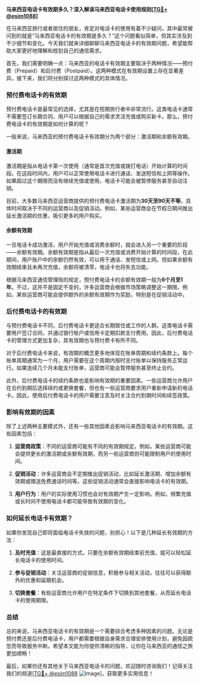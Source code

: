 **马来西亚电话卡有效期多久？深入解读马来西亚电话卡使用规则[[TG💪+ @esim1088](https://t.me/s/esim1088)]**

在马来西亚旅行或者居住的朋友，肯定对电话卡的使用有着不少疑问，其中最常被问到的就是“马来西亚电话卡的有效期是多久？”这个问题看似简单，但其实涉及到不少细节和变化。今天我们就来详细聊聊马来西亚电话卡的有效期问题，希望能帮助大家更好地理解和规划自己的通信需求。

首先，我们需要明确一点：马来西亚的电话卡有效期主要取决于两种情况——预付费（Prepaid）和后付费（Postpaid）。这两种模式在有效期设置上存在显著差异。接下来，我们将分别探讨这两种模式的具体情况。

### 预付费电话卡的有效期

预付费电话卡是最常见的选择，尤其是在短期旅行者中非常流行。这类电话卡通常不需要签订长期合同，用户可以根据自己的需求灵活充值或购买新卡。那么，预付费电话卡的有效期是如何计算的呢？

一般来说，马来西亚的预付费电话卡有效期分为两个部分：激活期和余额有效期。

#### 激活期
激活期是指从电话卡第一次使用（通常是首次充值或拨打电话）开始计算的时间段。在这段时间内，用户可以正常使用电话卡进行通话、发送短信和上网等操作。如果超过这个期限而没有继续充值或使用，电话卡可能会被暂停服务甚至自动注销。

目前，大多数马来西亚运营商提供的预付费电话卡激活期为**30天至90天不等**。具体时间取决于不同的运营商以及促销活动。例如，某些运营商会在节假日期间推出延长激活期的优惠，吸引更多的用户购买。

#### 余额有效期
一旦电话卡成功激活，用户开始充值或消费余额时，就会进入另一个重要的阶段——余额有效期。余额有效期是指从最后一次充值或消费开始计算的时间段，在此期间，用户账户中的余额仍然有效，可以用于通话、发短信或上网。但如果余额有效期结束且未再次充值，余额将被清零，电话卡也将失去功能。

根据马来西亚通信管理局的规定，预付费电话卡的余额有效期一般为**6个月至1年**。不过，这并不是固定不变的，许多运营商会根据市场策略调整这一期限。例如，某些运营商可能会提供额外的余额有效期作为奖励，特别是在促销活动中。

### 后付费电话卡的有效期

与预付费电话卡不同，后付费电话卡更适合长期居住或工作的人群。这类电话卡需要用户签订合同，并通过银行账户或信用卡定期扣款支付费用。因此，后付费电话卡的管理方式更加复杂，其有效期也与预付费卡有所不同。

对于后付费电话卡来说，有效期的概念更多地体现在账单周期和续约条款上。每个账单周期通常为一个月，用户需要在这个周期内按时支付账单以保持服务正常运行。如果连续几个月未能支付账单，运营商可能会暂停服务甚至终止合约。

此外，后付费电话卡的续约条款也是影响有效期的重要因素。一些运营商允许用户在合约到期后选择续约或更换套餐，但也有一些运营商要求用户重新申请新的电话卡。因此，使用后付费电话卡的用户需要注意及时关注合约到期时间和续签政策。

### 影响有效期的因素

除了上述两种主要模式外，还有一些其他因素会影响马来西亚电话卡的有效期。这些因素包括：

1. **运营商政策**：不同的运营商可能有不同的有效期规定。例如，某些运营商可能会提供更长的激活期或余额有效期，而另一些运营商则可能限制用户的使用时间。
   
2. **促销活动**：许多运营商会不定期推出促销活动，比如延长激活期、增加余额有效期或赠送免费通话时间等。这些促销活动通常会直接影响电话卡的有效期。

3. **用户行为**：用户的实际使用习惯也会对有效期产生一定影响。例如，频繁充值或长时间不使用电话卡都可能导致有效期的变化。

### 如何延长电话卡有效期？

如果你发现自己即将面临电话卡失效的问题，别担心！以下是几种延长有效期的方法：

1. **及时充值**：这是最直接的方式。只要在余额有效期结束前充值，就可以轻松延长电话卡的使用时间。

2. **参与促销活动**：关注运营商的促销信息，积极参与相关活动，往往可以获得额外的优惠和延期机会。

3. **切换套餐**：有些运营商允许用户在特定条件下切换到其他套餐，从而延长电话卡的使用期限。

### 总结

总的来说，马来西亚电话卡的有效期是一个需要综合考虑多种因素的问题。无论是预付费还是后付费电话卡，用户都需要根据自身需求合理安排使用计划，避免因疏忽而导致服务中断。希望本文能为你提供清晰的指导，让你在马来西亚的通信之旅更加顺畅！

最后，如果你还有其他关于马来西亚电话卡的问题，欢迎随时咨询我们！记得关注我们的频道[[TG💪+ @esim1088](https://t.me/s/esim1088) ![Image](https://i.postimg.cc/4NQfJmqS/Snipaste-2025-05-13-00-14-12.png)]，获取更多实用信息！